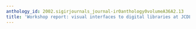 ```yaml
---
anthology_id: 2002.sigirjournals_journal-ir0anthology0volumeA36A2.13
title: 'Workshop report: visual interfaces to digital libraries at JCDL ''02'
---
```

